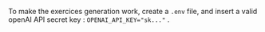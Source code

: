 To make the exercices generation work, create a `.env` file, and insert a valid openAI API secret key : `OPENAI_API_KEY="sk..."` .
